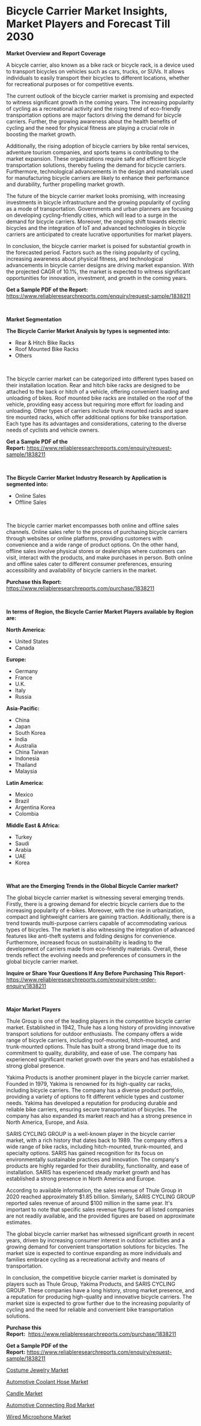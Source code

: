 <p><h1>Bicycle Carrier Market Insights, Market Players and Forecast Till 2030</h1></p><p><strong>Market Overview and Report Coverage</strong></p>
<p><p>A bicycle carrier, also known as a bike rack or bicycle rack, is a device used to transport bicycles on vehicles such as cars, trucks, or SUVs. It allows individuals to easily transport their bicycles to different locations, whether for recreational purposes or for competitive events.</p><p>The current outlook of the bicycle carrier market is promising and expected to witness significant growth in the coming years. The increasing popularity of cycling as a recreational activity and the rising trend of eco-friendly transportation options are major factors driving the demand for bicycle carriers. Further, the growing awareness about the health benefits of cycling and the need for physical fitness are playing a crucial role in boosting the market growth.</p><p>Additionally, the rising adoption of bicycle carriers by bike rental services, adventure tourism companies, and sports teams is contributing to the market expansion. These organizations require safe and efficient bicycle transportation solutions, thereby fueling the demand for bicycle carriers. Furthermore, technological advancements in the design and materials used for manufacturing bicycle carriers are likely to enhance their performance and durability, further propelling market growth.</p><p>The future of the bicycle carrier market looks promising, with increasing investments in bicycle infrastructure and the growing popularity of cycling as a mode of transportation. Governments and urban planners are focusing on developing cycling-friendly cities, which will lead to a surge in the demand for bicycle carriers. Moreover, the ongoing shift towards electric bicycles and the integration of IoT and advanced technologies in bicycle carriers are anticipated to create lucrative opportunities for market players.</p><p>In conclusion, the bicycle carrier market is poised for substantial growth in the forecasted period. Factors such as the rising popularity of cycling, increasing awareness about physical fitness, and technological advancements in bicycle carrier designs are driving market expansion. With the projected CAGR of 10.1%, the market is expected to witness significant opportunities for innovation, investment, and growth in the coming years.</p></p>
<p><strong>Get a Sample PDF of the Report:</strong> <a href="https://www.reliableresearchreports.com/enquiry/request-sample/1838211">https://www.reliableresearchreports.com/enquiry/request-sample/1838211</a></p>
<p>&nbsp;</p>
<p><strong>Market Segmentation</strong></p>
<p><strong>The Bicycle Carrier Market Analysis by types is segmented into:</strong></p>
<p><ul><li>Rear & Hitch Bike Racks</li><li>Roof Mounted Bike Racks</li><li>Others</li></ul></p>
<p>&nbsp;</p>
<p><p>The bicycle carrier market can be categorized into different types based on their installation location. Rear and hitch bike racks are designed to be attached to the back or hitch of a vehicle, offering convenient loading and unloading of bikes. Roof mounted bike racks are installed on the roof of the vehicle, providing easy access but requiring more effort for loading and unloading. Other types of carriers include trunk mounted racks and spare tire mounted racks, which offer additional options for bike transportation. Each type has its advantages and considerations, catering to the diverse needs of cyclists and vehicle owners.</p></p>
<p><strong>Get a Sample PDF of the Report:</strong>&nbsp;<a href="https://www.reliableresearchreports.com/enquiry/request-sample/1838211">https://www.reliableresearchreports.com/enquiry/request-sample/1838211</a></p>
<p>&nbsp;</p>
<p><strong>The Bicycle Carrier Market Industry Research by Application is segmented into:</strong></p>
<p><ul><li>Online Sales</li><li>Offline Sales</li></ul></p>
<p>&nbsp;</p>
<p><p>The bicycle carrier market encompasses both online and offline sales channels. Online sales refer to the process of purchasing bicycle carriers through websites or online platforms, providing customers with convenience and a wide range of product options. On the other hand, offline sales involve physical stores or dealerships where customers can visit, interact with the products, and make purchases in person. Both online and offline sales cater to different consumer preferences, ensuring accessibility and availability of bicycle carriers in the market.</p></p>
<p><strong>Purchase this Report:</strong>&nbsp; <a href="https://www.reliableresearchreports.com/purchase/1838211">https://www.reliableresearchreports.com/purchase/1838211</a></p>
<p>&nbsp;</p>
<p><strong>In terms of Region, the Bicycle Carrier Market Players available by Region are:</strong></p>
<p>
    <p> <strong> North America: </strong>
        <ul>
            <li>United States</li>
            <li>Canada</li>
        </ul>
        </p> 
    <p> <strong> Europe: </strong>
        <ul>
            <li>Germany</li>
            <li>France</li>
            <li>U.K.</li>
            <li>Italy</li>
            <li>Russia</li>
        </ul>
        </p> 
    <p> <strong> Asia-Pacific: </strong>
        <ul>
            <li>China</li>
            <li>Japan</li>
            <li>South Korea</li>
            <li>India</li>
            <li>Australia</li>
            <li>China Taiwan</li>
            <li>Indonesia</li>
            <li>Thailand</li>
            <li>Malaysia</li>
        </ul>
        </p> 
    <p> <strong> Latin America: </strong>
        <ul>
            <li>Mexico</li>
            <li>Brazil</li>
            <li>Argentina Korea</li>
            <li>Colombia</li>
        </ul>
        </p> 
    <p> <strong> Middle East & Africa: </strong>
        <ul>
            <li>Turkey</li>
            <li>Saudi</li>
            <li>Arabia</li>
            <li>UAE</li>
            <li>Korea</li>
        </ul>
    </p>
    </p>
<p>&nbsp;</p>
<p><strong>What are the Emerging Trends in the Global Bicycle Carrier market?</strong></p>
<p><p>The global bicycle carrier market is witnessing several emerging trends. Firstly, there is a growing demand for electric bicycle carriers due to the increasing popularity of e-bikes. Moreover, with the rise in urbanization, compact and lightweight carriers are gaining traction. Additionally, there is a trend towards multi-purpose carriers capable of accommodating various types of bicycles. The market is also witnessing the integration of advanced features like anti-theft systems and folding designs for convenience. Furthermore, increased focus on sustainability is leading to the development of carriers made from eco-friendly materials. Overall, these trends reflect the evolving needs and preferences of consumers in the global bicycle carrier market.</p></p>
<p><strong>Inquire or Share Your Questions If Any Before Purchasing This Report</strong>- <a href="https://www.reliableresearchreports.com/enquiry/pre-order-enquiry/1838211">https://www.reliableresearchreports.com/enquiry/pre-order-enquiry/1838211</a></p>
<p>&nbsp;</p>
<p><strong>Major Market Players</strong></p>
<p><p>Thule Group is one of the leading players in the competitive bicycle carrier market. Established in 1942, Thule has a long history of providing innovative transport solutions for outdoor enthusiasts. The company offers a wide range of bicycle carriers, including roof-mounted, hitch-mounted, and trunk-mounted options. Thule has built a strong brand image due to its commitment to quality, durability, and ease of use. The company has experienced significant market growth over the years and has established a strong global presence.</p><p>Yakima Products is another prominent player in the bicycle carrier market. Founded in 1979, Yakima is renowned for its high-quality car racks, including bicycle carriers. The company has a diverse product portfolio, providing a variety of options to fit different vehicle types and customer needs. Yakima has developed a reputation for producing durable and reliable bike carriers, ensuring secure transportation of bicycles. The company has also expanded its market reach and has a strong presence in North America, Europe, and Asia.</p><p>SARIS CYCLING GROUP is a well-known player in the bicycle carrier market, with a rich history that dates back to 1989. The company offers a wide range of bike racks, including hitch-mounted, trunk-mounted, and specialty options. SARIS has gained recognition for its focus on environmentally sustainable practices and innovation. The company's products are highly regarded for their durability, functionality, and ease of installation. SARIS has experienced steady market growth and has established a strong presence in North America and Europe.</p><p>According to available information, the sales revenue of Thule Group in 2020 reached approximately $1.85 billion. Similarly, SARIS CYCLING GROUP reported sales revenue of around $100 million in the same year. It's important to note that specific sales revenue figures for all listed companies are not readily available, and the provided figures are based on approximate estimates.</p><p>The global bicycle carrier market has witnessed significant growth in recent years, driven by increasing consumer interest in outdoor activities and a growing demand for convenient transportation solutions for bicycles. The market size is expected to continue expanding as more individuals and families embrace cycling as a recreational activity and means of transportation.</p><p>In conclusion, the competitive bicycle carrier market is dominated by players such as Thule Group, Yakima Products, and SARIS CYCLING GROUP. These companies have a long history, strong market presence, and a reputation for producing high-quality and innovative bicycle carriers. The market size is expected to grow further due to the increasing popularity of cycling and the need for reliable and convenient bike transportation solutions.</p></p>
<p><strong>Purchase this Report:</strong>&nbsp;&nbsp;<a href="https://www.reliableresearchreports.com/purchase/1838211">https://www.reliableresearchreports.com/purchase/1838211</a></p>
<p></p>
<p><strong>Get a Sample PDF of the Report:</strong>&nbsp;<a href="https://www.reliableresearchreports.com/enquiry/request-sample/1838211">https://www.reliableresearchreports.com/enquiry/request-sample/1838211</a></p>
<p><p><a href="https://medium.com/@albanamusaj1924/costume-jewelry-market-competitive-analysis-market-trends-and-forecast-to-2030-2f4ee6e89dce">Costume Jewelry Market</a></p><p><a href="https://github.com/santosh758595/Market-Research-Report-List-1/blob/main/automotive-coolant-hose-market.md">Automotive Coolant Hose Market</a></p><p><a href="https://medium.com/@dorinaprifti56/candle-market-trends-and-market-analysis-forecasted-for-period-2023-2030-6a9c51f4c2e8">Candle Market</a></p><p><a href="https://github.com/Chiragrp25/Market-Research-Report-List-1/blob/main/automotive-connecting-rod-market.md">Automotive Connecting Rod Market</a></p><p><a href="https://medium.com/@adealoshi97/decoding-wired-microphone-market-metrics-market-share-trends-and-growth-patterns-b00c787985d6">Wired Microphone Market</a></p></p>